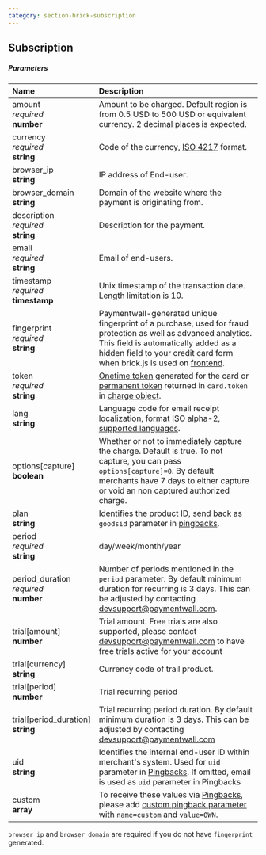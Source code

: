```yaml
---
category: section-brick-subscription
---
```


## Subscription

##### Parameters

| Name | Description|
|:---|:---|
| amount <br> *required*<br>**number** | Amount to be charged. Default region is from 0.5 USD to 500 USD or equivalent currency. 2 decimal places is expected. |
| currency <br> *required* <br> **string** | Code of the currency, [ISO 4217](http://en.wikipedia.org/wiki/ISO_4217#Active_codes) format.|
| browser_ip <br> **string** | IP address of End-user. |
| browser_domain <br> **string** | Domain of the website where the payment is originating from. |
| description <br> *required* <br> **string** | Description for the payment. |
| email <br> *required*<br> **string** | Email of end-users. |
| timestamp <br> *required* <br> **timestamp** | Unix timestamp of the transaction date. Length limitation is 10.|
| fingerprint <br> *required* <br> **string** | Paymentwall-generated unique fingerprint of a purchase, used for fraud protection as well as advanced analytics. This field is automatically added as a hidden field to your credit card form when brick.js is used on [frontend](#/paymentwall.github.io/brick/create-form). |
| token <br> *required* <br> **string** | [Onetime token](#section-brick-onetime-token-object) generated for the card or [permanent token](#section-brick-charge-object) returned in ```card.token``` in [charge object](#section-brick-charge-object).|
| lang <br> **string**  | Language code for email receipt localization, format ISO alpha-2, [supported languages](/paymentwall.github.io/lang).|
| options[capture] <br> **boolean**  | Whether or not to immediately capture the charge. Default is true. To not capture, you can pass ```options[capture]=0```. By default merchants have 7 days to either capture or void an non captured authorized charge. |
| plan<br> **string**  | Identifies the product ID, send back as ```goodsid``` parameter in [pingbacks](/paymentwall.github.io/default-pingback).|
| period <br> *required*<br>**string** | day/week/month/year |
| period_duration<br> *required*<br>**number** | Number of periods mentioned in the ```period``` parameter. By default minimum duration for recurring is 3 days. This can be adjusted by contacting [devsupport@paymentwall.com](mailto:devsupport@paymentwall.com). |
| trial[amount] <br>**number** |Trial amount. Free trials are also supported, please contact [devsupport@paymentwall.com](mailto:devsupport@paymentwall.com) to have free trials active for your account |
| trial[currency]<br>**string** | Currency code of trail product.|
| trial[period]<br>**number** | Trial recurring period |
| trial[period_duration]<br>**string** |Trial recurring period duration. By default minimum duration is 3 days. This can be adjusted by contacting [devsupport@paymentwall.com](mailto:devsupport@paymentwall.com) |
| uid<br>**string**  | Identifies the internal end-user ID within merchant's system. Used for ```uid``` parameter in [Pingbacks](/paymentwall.github.io/default-pingback). If omitted, email is used as ```uid``` parameter in Pingbacks |
| custom<br> **array**  | To receive these values via [Pingbacks](/paymentwall.github.io/default-pingback), please add [custom pingback parameter](/paymentwall.github.io/pingback-custom-parameters) with ```name=custom``` and ```value=OWN```. |

```browser_ip``` and ```browser_domain``` are required if you do not have ```fingerprint``` generated.
